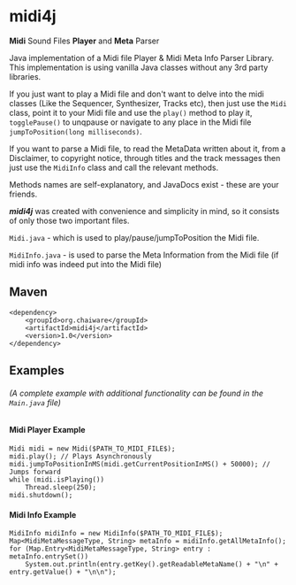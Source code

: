 # midi4j
**Midi** Sound Files **Player** and **Meta** Parser


Java implementation of a Midi file Player & Midi Meta Info Parser Library.
This implementation is using vanilla Java classes without any 3rd party libraries.

If you just want to play a Midi file and don't want to delve into the midi classes (Like the Sequencer, Synthesizer, Tracks etc),
then just use the `Midi` class, point it to your Midi file and use the `play()` method to play it, `togglePause()` to
unqpause or navigate to any place in the Midi file `jumpToPosition(long milliseconds)`.

If you want to parse a Midi file, to read the MetaData written about it, from a Disclaimer, to copyright notice, through
titles and the track messages then just use the `MidiInfo` class
and call the relevant methods.

Methods names are self-explanatory, and JavaDocs exist - these are your friends.

**_midi4j_** was created with convenience and simplicity in mind, so it consists of only those two important files.

`Midi.java` - which is used to play/pause/jumpToPosition the Midi file.

`MidiInfo.java` - is used to parse the Meta Information from the Midi file (if midi info was indeed put into the Midi
file)


## Maven
`<dependency>`  
`    <groupId>org.chaiware</groupId>`  
`    <artifactId>midi4j</artifactId>`  
`    <version>1.0</version>`  
`</dependency>`  

## Examples

###### (A complete example with additional functionality can be found in the `Main.java` file)

#### Midi Player Example

`Midi midi = new Midi($PATH_TO_MIDI_FILE$);`  
`midi.play(); // Plays Asynchronously`  
`midi.jumpToPositionInMS(midi.getCurrentPositionInMS() + 50000); // Jumps forward`  
`while (midi.isPlaying())`  
`    Thread.sleep(250);`  
`midi.shutdown();`

#### Midi Info Example

`MidiInfo midiInfo = new MidiInfo($PATH_TO_MIDI_FILE$);`  
`Map<MidiMetaMessageType, String> metaInfo = midiInfo.getAllMetaInfo();`  
`for (Map.Entry<MidiMetaMessageType, String> entry : metaInfo.entrySet())`  
`    System.out.println(entry.getKey().getReadableMetaName() + "\n" + entry.getValue() + "\n\n");`  
